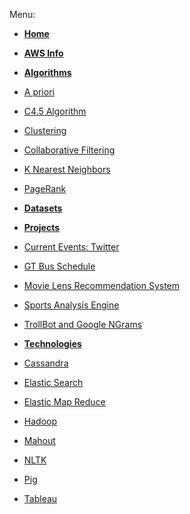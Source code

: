 Menu:

* **[Home](/)**

* **[AWS Info](AWS-Info)**

* **[Algorithms](Algorithms)**
* [A priori](A-priori)
* [C4.5 Algorithm](C4.5-Algorithm)
* [Clustering](Clustering)
* [Collaborative Filtering](Collaborative-Filtering)
* [K Nearest Neighbors](K-Nearest-Neighbors)
* [PageRank](PageRank)

* **[Datasets](datasets)**

* **[Projects](projects)**
* [Current Events: Twitter](Current-Events-Twitter)
* [GT Bus Schedule](GT-Bus-Schedule)
* [Movie Lens Recommendation System](Movie-Lens-Recommendation-System)
* [Sports Analysis Engine](Sports-Analysis-Engine)
* [TrollBot and Google NGrams](TrollBot-and-Google-NGrams)

* **[Technologies](Technologies)**
* [Cassandra](Cassandra)
* [Elastic Search](Elastic-Search)
* [Elastic Map Reduce](Elastic-Map-Reduce)
* [Hadoop](Hadoop)
* [Mahout](Mahout)
* [NLTK](NLTK)
* [Pig](Pig)
* [Tableau](Tableau)
